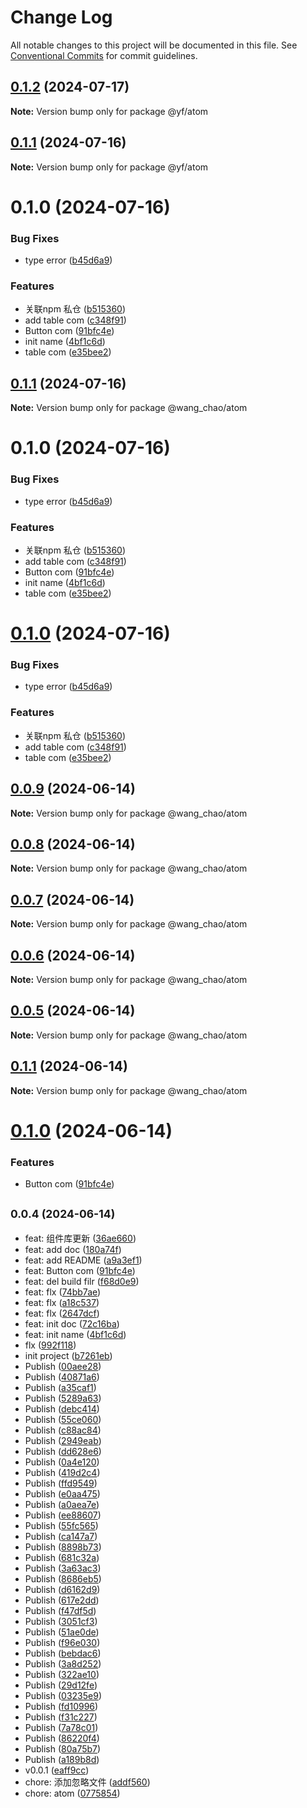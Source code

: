 # Change Log

All notable changes to this project will be documented in this file.
See [Conventional Commits](https://conventionalcommits.org) for commit guidelines.

## [0.1.2](https://github.com/980320/Vector/compare/@yf/atom@0.1.1...@yf/atom@0.1.2) (2024-07-17)

**Note:** Version bump only for package @yf/atom





## [0.1.1](https://github.com/980320/Vector/compare/@yf/atom@0.1.0...@yf/atom@0.1.1) (2024-07-16)

**Note:** Version bump only for package @yf/atom





# 0.1.0 (2024-07-16)


### Bug Fixes

* type error ([b45d6a9](https://github.com/980320/Vector/commit/b45d6a94e51a7abd9201cab9c4ff5e2c28e75154))


### Features

* 关联npm 私仓 ([b515360](https://github.com/980320/Vector/commit/b515360ff0ee22c68042f44c6d0ba07e96db7f35))
* add table com ([c348f91](https://github.com/980320/Vector/commit/c348f918b61cd64aadce77284d0b7348ec4cb096))
* Button com ([91bfc4e](https://github.com/980320/Vector/commit/91bfc4e29507f6793d4e1eefbd848325aeb55252))
* init name ([4bf1c6d](https://github.com/980320/Vector/commit/4bf1c6d7271f1bb4bdff3c6e315ebfa0e5617cf8))
* table com ([e35bee2](https://github.com/980320/Vector/commit/e35bee229ed0f78cf935b877a4ac39b0990b598d))





## [0.1.1](https://github.com/980320/Vector/compare/@wang_chao/atom@0.1.0...@wang_chao/atom@0.1.1) (2024-07-16)

**Note:** Version bump only for package @wang_chao/atom





# 0.1.0 (2024-07-16)


### Bug Fixes

* type error ([b45d6a9](https://github.com/980320/Vector/commit/b45d6a94e51a7abd9201cab9c4ff5e2c28e75154))


### Features

* 关联npm 私仓 ([b515360](https://github.com/980320/Vector/commit/b515360ff0ee22c68042f44c6d0ba07e96db7f35))
* add table com ([c348f91](https://github.com/980320/Vector/commit/c348f918b61cd64aadce77284d0b7348ec4cb096))
* Button com ([91bfc4e](https://github.com/980320/Vector/commit/91bfc4e29507f6793d4e1eefbd848325aeb55252))
* init name ([4bf1c6d](https://github.com/980320/Vector/commit/4bf1c6d7271f1bb4bdff3c6e315ebfa0e5617cf8))
* table com ([e35bee2](https://github.com/980320/Vector/commit/e35bee229ed0f78cf935b877a4ac39b0990b598d))





# [0.1.0](https://github.com/980320/Vector/compare/@wang_chao/atom@0.0.9...@wang_chao/atom@0.1.0) (2024-07-16)


### Bug Fixes

* type error ([b45d6a9](https://github.com/980320/Vector/commit/b45d6a94e51a7abd9201cab9c4ff5e2c28e75154))


### Features

* 关联npm 私仓 ([b515360](https://github.com/980320/Vector/commit/b515360ff0ee22c68042f44c6d0ba07e96db7f35))
* add table com ([c348f91](https://github.com/980320/Vector/commit/c348f918b61cd64aadce77284d0b7348ec4cb096))
* table com ([e35bee2](https://github.com/980320/Vector/commit/e35bee229ed0f78cf935b877a4ac39b0990b598d))





## [0.0.9](https://github.com/980320/Vector/compare/@wang_chao/atom@0.1.1...@wang_chao/atom@0.0.9) (2024-06-14)

**Note:** Version bump only for package @wang_chao/atom





## [0.0.8](https://github.com/980320/Vector/compare/@wang_chao/atom@0.1.1...@wang_chao/atom@0.0.8) (2024-06-14)

**Note:** Version bump only for package @wang_chao/atom





## [0.0.7](https://github.com/980320/Vector/compare/@wang_chao/atom@0.1.1...@wang_chao/atom@0.0.7) (2024-06-14)

**Note:** Version bump only for package @wang_chao/atom





## [0.0.6](https://github.com/980320/Vector/compare/@wang_chao/atom@0.1.1...@wang_chao/atom@0.0.6) (2024-06-14)

**Note:** Version bump only for package @wang_chao/atom





## [0.0.5](https://github.com/980320/Vector/compare/@wang_chao/atom@0.1.1...@wang_chao/atom@0.0.5) (2024-06-14)

**Note:** Version bump only for package @wang_chao/atom





## [0.1.1](https://github.com/980320/Vector/compare/@wang_chao/atom@0.1.0...@wang_chao/atom@0.1.1) (2024-06-14)

**Note:** Version bump only for package @wang_chao/atom





# [0.1.0](https://github.com/980320/Vector/compare/@wang_chao/atom@0.0.8...@wang_chao/atom@0.1.0) (2024-06-14)


### Features

* Button com ([91bfc4e](https://github.com/980320/Vector/commit/91bfc4e29507f6793d4e1eefbd848325aeb55252))





## <small>0.0.4 (2024-06-14)</small>

* feat: 组件库更新 ([36ae660](https://github.com/980320/Vector/commit/36ae660))
* feat: add doc ([180a74f](https://github.com/980320/Vector/commit/180a74f))
* feat: add README ([a9a3ef1](https://github.com/980320/Vector/commit/a9a3ef1))
* feat: Button com ([91bfc4e](https://github.com/980320/Vector/commit/91bfc4e))
* feat: del build filr ([f68d0e9](https://github.com/980320/Vector/commit/f68d0e9))
* feat: flx ([74bb7ae](https://github.com/980320/Vector/commit/74bb7ae))
* feat: flx ([a18c537](https://github.com/980320/Vector/commit/a18c537))
* feat: flx ([2647dcf](https://github.com/980320/Vector/commit/2647dcf))
* feat: init doc ([72c16ba](https://github.com/980320/Vector/commit/72c16ba))
* feat: init name ([4bf1c6d](https://github.com/980320/Vector/commit/4bf1c6d))
* flx ([992f118](https://github.com/980320/Vector/commit/992f118))
* init project ([b7261eb](https://github.com/980320/Vector/commit/b7261eb))
* Publish ([00aee28](https://github.com/980320/Vector/commit/00aee28))
* Publish ([40871a6](https://github.com/980320/Vector/commit/40871a6))
* Publish ([a35caf1](https://github.com/980320/Vector/commit/a35caf1))
* Publish ([5289a63](https://github.com/980320/Vector/commit/5289a63))
* Publish ([debc414](https://github.com/980320/Vector/commit/debc414))
* Publish ([55ce060](https://github.com/980320/Vector/commit/55ce060))
* Publish ([c88ac84](https://github.com/980320/Vector/commit/c88ac84))
* Publish ([2949eab](https://github.com/980320/Vector/commit/2949eab))
* Publish ([dd628e6](https://github.com/980320/Vector/commit/dd628e6))
* Publish ([0a4e120](https://github.com/980320/Vector/commit/0a4e120))
* Publish ([419d2c4](https://github.com/980320/Vector/commit/419d2c4))
* Publish ([ffd9549](https://github.com/980320/Vector/commit/ffd9549))
* Publish ([e0aa475](https://github.com/980320/Vector/commit/e0aa475))
* Publish ([a0aea7e](https://github.com/980320/Vector/commit/a0aea7e))
* Publish ([ee88607](https://github.com/980320/Vector/commit/ee88607))
* Publish ([55fc565](https://github.com/980320/Vector/commit/55fc565))
* Publish ([ca147a7](https://github.com/980320/Vector/commit/ca147a7))
* Publish ([8898b73](https://github.com/980320/Vector/commit/8898b73))
* Publish ([681c32a](https://github.com/980320/Vector/commit/681c32a))
* Publish ([3a63ac3](https://github.com/980320/Vector/commit/3a63ac3))
* Publish ([8686eb5](https://github.com/980320/Vector/commit/8686eb5))
* Publish ([d6162d9](https://github.com/980320/Vector/commit/d6162d9))
* Publish ([617e2dd](https://github.com/980320/Vector/commit/617e2dd))
* Publish ([f47df5d](https://github.com/980320/Vector/commit/f47df5d))
* Publish ([3051cf3](https://github.com/980320/Vector/commit/3051cf3))
* Publish ([51ae0de](https://github.com/980320/Vector/commit/51ae0de))
* Publish ([f96e030](https://github.com/980320/Vector/commit/f96e030))
* Publish ([bebdac6](https://github.com/980320/Vector/commit/bebdac6))
* Publish ([3a8d252](https://github.com/980320/Vector/commit/3a8d252))
* Publish ([322ae10](https://github.com/980320/Vector/commit/322ae10))
* Publish ([29d12fe](https://github.com/980320/Vector/commit/29d12fe))
* Publish ([03235e9](https://github.com/980320/Vector/commit/03235e9))
* Publish ([fd10996](https://github.com/980320/Vector/commit/fd10996))
* Publish ([f31c227](https://github.com/980320/Vector/commit/f31c227))
* Publish ([7a78c01](https://github.com/980320/Vector/commit/7a78c01))
* Publish ([86220f4](https://github.com/980320/Vector/commit/86220f4))
* Publish ([80a75b7](https://github.com/980320/Vector/commit/80a75b7))
* Publish ([a189b8d](https://github.com/980320/Vector/commit/a189b8d))
* v0.0.1 ([eaff9cc](https://github.com/980320/Vector/commit/eaff9cc))
* chore: 添加忽略文件 ([addf560](https://github.com/980320/Vector/commit/addf560))
* chore: atom ([0775854](https://github.com/980320/Vector/commit/0775854))
